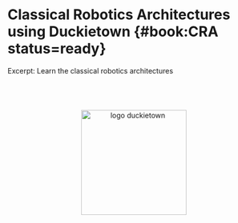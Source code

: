 # Classical Robotics Architectures using Duckietown {#book:CRA status=ready}

<!-- about the "Excerpt:" paragraph: in the future this will be 
    the short description of the book on the site. Does not get 
    shown in the book itself.
. -->

Excerpt: Learn the classical robotics architectures


<div id="logo-container">
    <img alt="logo duckietown" id="logo" src="Mack-and-duckietown.png"/>
</div>

<style>
    img#logo {
        width: 15em;
        margin-top: 4em;
        margin-bottom: 4em;
    }
    
    #logo-container {
    text-align: center;
    }
</style>


<div style='page-break-before: always'>
</div>

<!-- leave here for backwards compatibility reasons -->

<div style="display:none"><div id="toc" style="display: none"></div></div>

<!-- show a TOC of the book -->

<minitoc levels="2"/>


